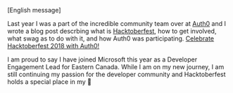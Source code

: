 [English message] 

Last year I was a part of the incredible community team over at [Auth0](https://github.com/auth0) and I wrote a blog post descrbing what is [Hacktoberfest](https://hacktoberfest.digitalocean.com/), how to get involved, what swag as to do with it, and how Auth0 was participating. [Celebrate Hacktoberfest 2018 with Auth0!](https://auth0.com/blog/celebrate-hacktoberfest-with-auth0/) 

I am proud to say I have joined Microsoft this year as a Developer Engagement Lead for Eastern Canada. While I am on my new journey, I am still continuing my passion for the developer community and Hacktoberfest holds a special place in my :purple_heart: 

